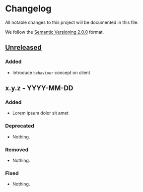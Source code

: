 # Changelog

All notable changes to this project will be documented in this file.

We follow the [Semantic Versioning 2.0.0](http://semver.org/) format.

## [Unreleased]

### Added

- Introduce `behaviour` concept on client


## x.y.z - YYYY-MM-DD

### Added
- Lorem ipsum dolor sit amet

### Deprecated
- Nothing.

### Removed
- Nothing.

### Fixed
- Nothing.


[Unreleased]: https://github.com/olivierlacan/keep-a-changelog/compare/v1.0.0...HEAD
